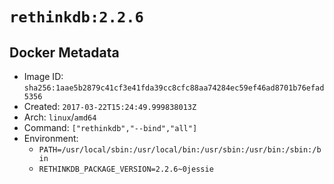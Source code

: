 # `rethinkdb:2.2.6`

## Docker Metadata

- Image ID: `sha256:1aae5b2879c41cf3e41fda39cc8cfc88aa74284ec59ef46ad8701b76efad5356`
- Created: `2017-03-22T15:24:49.999838013Z`
- Arch: `linux`/`amd64`
- Command: `["rethinkdb","--bind","all"]`
- Environment:
  - `PATH=/usr/local/sbin:/usr/local/bin:/usr/sbin:/usr/bin:/sbin:/bin`
  - `RETHINKDB_PACKAGE_VERSION=2.2.6~0jessie`
